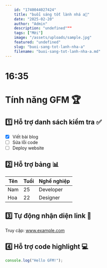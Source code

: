 ```yaml
---
    id: "1740044027424"
    title: "buổi sáng tốt lành nhá a🥰"
    date: "2025-02-20"
    author: "Admin"
    description: "undefined"""
    tags: ["Mới"]
    image: "/assets/uploads/sample.jpg"
    featured: "undefined"
    slug: "buoi-sang-tot-lanh-nha-a"
    filename: "buoi-sang-tot-lanh-nha-a.md"
---
```

# 16:35


# Tính năng GFM 🏆

## 1️⃣ Hỗ trợ danh sách kiểm tra ✅
- [x] Viết bài blog
- [ ] Sửa lỗi code
- [ ] Deploy website

## 2️⃣ Hỗ trợ bảng 📊  
| Tên     | Tuổi | Nghề nghiệp  |
|---------|-----|-------------|
| Nam     | 25  | Developer   |
| Hoa     | 22  | Designer    |

## 3️⃣ Tự động nhận diện link 🔗  
Truy cập: www.example.com

## 4️⃣ Hỗ trợ code highlight 💻  
```javascript
console.log("Hello GFM!");